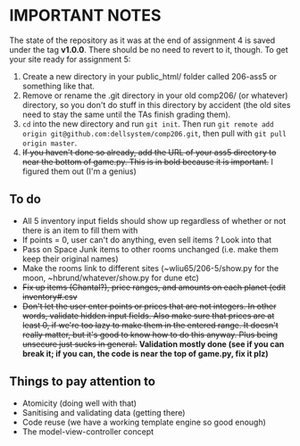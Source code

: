 IMPORTANT NOTES
===============
The state of the repository as it was at the end of assignment 4 is saved under the tag **v1.0.0**. There should be no need to revert to it, though. To get your site ready for assignment 5:

1.  Create a new directory in your public_html/ folder called 206-ass5 or something like that.
2.  Remove or rename the .git directory in your old comp206/ (or whatever) directory, so you don't do stuff in this directory by accident (the old sites need to stay the same until the TAs finish grading them).
3.  `cd` into the new directory and run `git init`. Then run `git remote add origin git@github.com:dellsystem/comp206.git`, then pull with `git pull origin master`.
4.  <del>If you haven't done so already, add the URL of your ass5 directory to near the bottom of game.py. This is in bold because it is important.</del> I figured them out (I'm a genius)

To do
-----

*   All 5 inventory input fields should show up regardless of whether or not there is an item to fill them with
*   If points = 0, user can't do anything, even sell items ? Look into that
*   Pass on Space Junk items to other rooms unchanged (i.e. make them keep their original names)
*   Make the rooms link to different sites (~wliu65/206-5/show.py for the moon, ~hbrund/whatever/show.py for dune etc)
*  <del> Fix up items (Chantal?), price ranges, and amounts on each planet (edit inventory#.csv </del>
*   <del>Don't let the user enter points or prices that are not integers. In other words, validate hidden input fields. Also make sure that prices are at least 0, if we're too lazy to make them in the entered range. It doesn't really matter, but it's good to know how to do this anyway. Plus being unsecure just sucks in general.</del> **Validation mostly done (see if you can break it; if you can, the code is near the top of game.py, fix it plz)**

Things to pay attention to
--------------------------

*   Atomicity (doing well with that)
*   Sanitising and validating data (getting there)
*   Code reuse (we have a working template engine so good enough) 
*   The model-view-controller concept 
